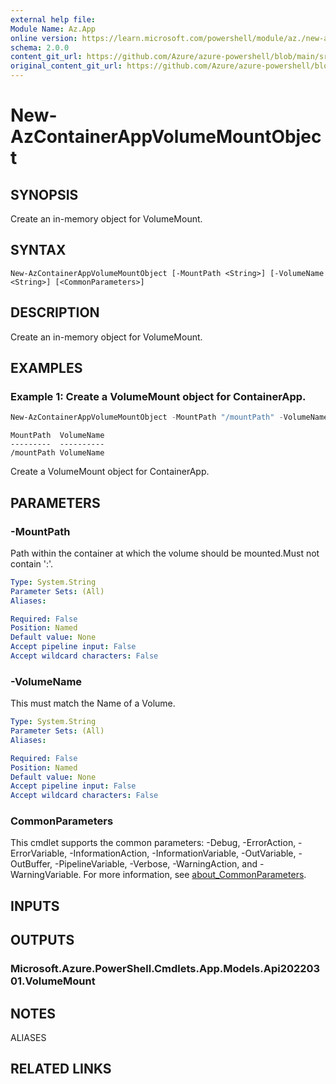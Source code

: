 ```yaml
---
external help file: 
Module Name: Az.App
online version: https://learn.microsoft.com/powershell/module/az./new-azcontainerappvolumemountobject
schema: 2.0.0
content_git_url: https://github.com/Azure/azure-powershell/blob/main/src/App/help/New-AzContainerAppVolumeMountObject.md
original_content_git_url: https://github.com/Azure/azure-powershell/blob/main/src/App/help/New-AzContainerAppVolumeMountObject.md
---
```


# New-AzContainerAppVolumeMountObject

## SYNOPSIS
Create an in-memory object for VolumeMount.

## SYNTAX

```
New-AzContainerAppVolumeMountObject [-MountPath <String>] [-VolumeName <String>] [<CommonParameters>]
```

## DESCRIPTION
Create an in-memory object for VolumeMount.

## EXAMPLES

### Example 1: Create a VolumeMount object for ContainerApp.
```powershell
New-AzContainerAppVolumeMountObject -MountPath "/mountPath" -VolumeName "VolumeName"
```

```output
MountPath  VolumeName
---------  ----------
/mountPath VolumeName
```

Create a VolumeMount object for ContainerApp.

## PARAMETERS

### -MountPath
Path within the container at which the volume should be mounted.Must not contain ':'.

```yaml
Type: System.String
Parameter Sets: (All)
Aliases:

Required: False
Position: Named
Default value: None
Accept pipeline input: False
Accept wildcard characters: False
```

### -VolumeName
This must match the Name of a Volume.

```yaml
Type: System.String
Parameter Sets: (All)
Aliases:

Required: False
Position: Named
Default value: None
Accept pipeline input: False
Accept wildcard characters: False
```

### CommonParameters
This cmdlet supports the common parameters: -Debug, -ErrorAction, -ErrorVariable, -InformationAction, -InformationVariable, -OutVariable, -OutBuffer, -PipelineVariable, -Verbose, -WarningAction, and -WarningVariable. For more information, see [about_CommonParameters](http://go.microsoft.com/fwlink/?LinkID=113216).

## INPUTS

## OUTPUTS

### Microsoft.Azure.PowerShell.Cmdlets.App.Models.Api20220301.VolumeMount

## NOTES

ALIASES

## RELATED LINKS

